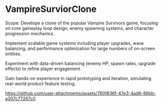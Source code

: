 # VampireSurviorClone

Scope:
Develope a clone of the popular Vampire Survivors game, focusing on core gameplay loop design, enemy spawning systems, and character progression mechanics.

Implement scalable game systems including player upgrades, wave balancing, and performance optimization for large numbers of on-screen entities.

Experiment with data-driven balancing (enemy HP, spawn rates, upgrade effects) to refine player engagement.

Gain hands-on experience in rapid prototyping and iteration, simulating real-world product feature testing.

https://github.com/user-attachments/assets/760f836f-47e3-4ad6-86bb-a307c77267c0

